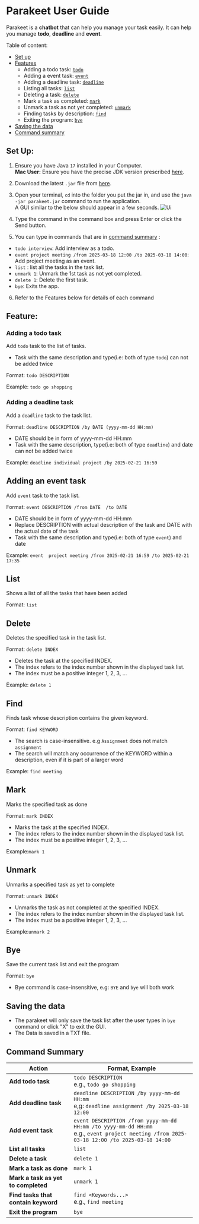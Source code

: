 # Parakeet User Guide


Parakeet is a **chatbot** that can help you manage your task easily. It can help you manage **todo**, **deadline** and **event**.

Table of content:
* [Set up](#set-up)
* [Features](#feature-)
    - Adding a todo task: [`todo`](#adding-a-todo-task)
    - Adding a event task: [`event`](#adding-a-deadline-task)
    - Adding a deadline task: [`deadline`](#adding-an-event-task)
    - Listing all tasks: [`list`](#list)
    - Deleting a task: [`delete`](#delete)
    - Mark a task as completed: [`mark`](#mark)
    - Unmark a task as not yet completed: [`unmark`](#unmark)
    - Finding tasks by description: [`find`](#find)
    - Exiting the program: [`bye`](#bye)
* [Saving the data](#saving-the-data)
* [Command summary](#command-summary)

## Set Up:
1. Ensure you have Java `17` installed in your Computer.<br/>
   **Mac User:** Ensure you have the precise JDK version prescribed [here](https://se-education.org/guides/tutorials/javaInstallationMac.html).
2. Download the latest `.jar` file from [here](https://github.com/caroline1233456/ip/releases/tag/v0.2).
3. Open your terminal, `cd` into the folder you put the jar in, and use the `java -jar parakeet.jar`
   command to run the application.<br/>
   A GUI similar to the below should appear in a few seconds.
   ![Ui](Ui.png)


4. Type the command in the command box and press Enter or click the Send button.
5. You can type in commands that are in [command summary](#command-summary) :<br/>
- `todo interview`: Add interview as a todo.
- `event project meeting /from 2025-03-18 12:00 /to 2025-03-18 14:00`: Add project meeting as an event.
- `list` : list all the tasks in the task list.
- `unmark 1`: Unmark the 1st task as not yet completed.
- `delete 1`: Delete the first task.
- `bye`: Exits the app.
6. Refer to the Features below for details of each command

## Feature: 
### Adding a todo task

Add `todo` task to the list of tasks.
- Task with the same description and type(i.e: both of type `todo`) can not be added twice

Format: `todo DESCRIPTION`

Example: `todo go shopping`


### Adding a deadline task

Add a `deadline` task to the task list.

Format: `deadline DESCRIPTION /by DATE (yyyy-mm-dd HH:mm)`

- DATE should be in form of yyyy-mm-dd HH:mm
- Task with the same description, type(i.e: both of type `deadline`) and date can not be added twice

Example: `deadline individual project /by 2025-02-21 16:59`




## Adding an event task
Add `event` task to the task list.

Format: `event DESCRIPTION /from DATE  /to DATE `
- DATE should be in form of yyyy-mm-dd HH:mm
- Replace DESCRIPTION with actual description of the task and DATE with the actual date of the task
- Task with the same description and type(i.e: both of type `event`) and date

Example: `event  project meeting /from 2025-02-21 16:59 /to 2025-02-21 17:35`




## List

Shows a list of all the tasks that have been added

Format: `list`


## Delete

Deletes the specified task in the task list.

Format: `delete INDEX`
- Deletes the task at the specified INDEX.
- The index refers to the index number shown in the displayed task list.
- The index must be a positive integer 1, 2, 3, …​

Example: `delete 1`

## Find

Finds task whose description contains the given keyword.

Format: `find KEYWORD`
- The search is case-insensitive. e.g `Assignment` does not match `assignment`
- The search will match any occurrence of the KEYWORD within a description, even if it is part of a larger word

Example: `find meeting`

## Mark

Marks the specified task as done

Format: `mark INDEX`
- Marks the task at the specified INDEX.
- The index refers to the index number shown in the displayed task list.
- The index must be a positive integer 1, 2, 3, …​

Example:`mark 1`
## Unmark

Unmarks a specified task as yet to complete

Format: `unmark INDEX`
- Unmarks the task as not completed at the specified INDEX.
- The index refers to the index number shown in the displayed task list.
- The index must be a positive integer 1, 2, 3, …​

Example:`unmark 2`

## Bye

Save the current task list and exit the program

Format: `bye`

- Bye command is case-insensitive, e.g: `BYE` and `bye` will both work

## Saving the data
- The parakeet will only save the task list after the user types in  `bye` command or click "X" to exit the GUI.
- The Data is saved in a TXT file.

## Command Summary

| Action                              | Format, Example                                                                                                                               |
|-------------------------------------|-----------------------------------------------------------------------------------------------------------------------------------------------|
| **Add todo task**                   | `todo DESCRIPTION`<br/> e.g., `todo go shopping`                                                                                              |
| **Add deadline task**               | `deadline DESCRIPTION /by yyyy-mm-dd HH:mm `<br/>e,g: `deadline assignment /by 2025-03-18 12:00`                                              |
| **Add event task**                  | `event DESCRIPTION /from yyyy-mm-dd HH:mm /to yyyy-mm-dd HH:mm`<br/>e.g., `event project meeting /from 2025-03-18 12:00 /to 2025-03-18 14:00` |
| **List all tasks**                  | `list`                                                                                                                                        |
| **Delete a task**                   | `delete 1`                                                                                                                                    |
| **Mark a task as done**             | `mark 1`                                                                                                                                      |
| **Mark a task as yet to completed** | `unmark 1`                                                                                                                                    |
| **Find tasks that contain keyword** | `find <Keywords...>`<br/>e.g., `find meeting`                                                                                                 |                                                                                                                                                    |
| **Exit the program**                | `bye`                                                                                                                                         |